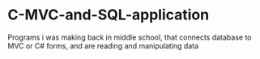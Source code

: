 # C-MVC-and-SQL-application
Programs i was making back in middle school, that connects database to MVC or C# forms, and are reading and manipulating data
